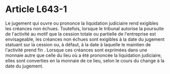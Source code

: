 # Article L643-1

Le jugement qui ouvre ou prononce la liquidation judiciaire rend exigibles les créances non échues. Toutefois, lorsque le tribunal autorise la poursuite de l'activité au motif que la cession totale ou partielle de l'entreprise est envisageable, les créances non échues sont exigibles à la date du jugement  statuant sur la cession ou, à défaut, à la date à laquelle le maintien de l'activité prend fin . Lorsque ces créances sont exprimées dans une monnaie autre que celle du lieu où a été prononcée la liquidation judiciaire, elles sont converties en la monnaie de ce lieu, selon le cours du change à la date du jugement.